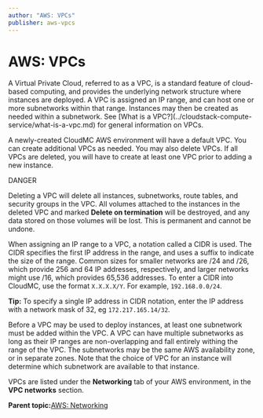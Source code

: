 ```yaml
---
author: "AWS: VPCs"
publisher: aws-vpcs
---
```


# AWS: VPCs

A Virtual Private Cloud, referred to as a VPC, is a standard feature of cloud-based computing, and provides the underlying network structure where instances are deployed. A VPC is assigned an IP range, and can host one or more subnetworks within that range. Instances may then be created as needed within a subnetwork. See \[What is a VPC?\]\(../cloudstack-compute-service/what-is-a-vpc.md\) for general information on VPCs.

A newly-created CloudMC AWS environment will have a default VPC. You can create additional VPCs as needed. You may also delete VPCs. If all VPCs are deleted, you will have to create at least one VPC prior to adding a new instance.

DANGER

Deleting a VPC will delete all instances, subnetworks, route tables, and security groups in the VPC. All volumes attached to the instances in the deleted VPC and marked **Delete on termination** will be destroyed, and any data stored on those volumes will be lost. This is permanent and cannot be undone.

When assigning an IP range to a VPC, a notation called a CIDR is used. The CIDR specifies the first IP address in the range, and uses a suffix to indicate the size of the range. Common sizes for smaller networks are /24 and /26, which provide 256 and 64 IP addresses, respectively, and larger networks might use /16, which provides 65,536 addresses. To enter a CIDR into CloudMC, use the format `X.X.X.X/Y`. For example, `192.168.0.0/24`.

**Tip:** To specify a single IP address in CIDR notation, enter the IP address with a network mask of 32, eg `172.217.165.14/32`.

Before a VPC may be used to deploy instances, at least one subnetwork must be added within the VPC. A VPC can have multiple subnetworks as long as their IP ranges are non-overlapping and fall entirely withing the range of the VPC. The subnetworks may be the same AWS availability zone, or in separate zones. Note that the choice of VPC for an instance will determine which subnetwork are available to that instance.

VPCs are listed under the **Networking** tab of your AWS environment, in the **VPC networks** section.

**Parent topic:**[AWS: Networking](aws-networking.md)

